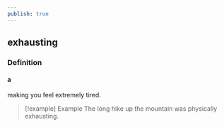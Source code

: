 ```yaml
---
publish: true
---
```

## exhausting

### Definition
#### a
making you feel extremely tired.

>[!example] Example
> The long hike up the mountain was physically exhausting.
